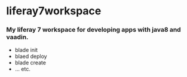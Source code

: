 # liferay7workspace
### My liferay 7 workspace for developing apps with java8 and vaadin.

* blade init
* blaed deploy
* blade create
* ... etc.
